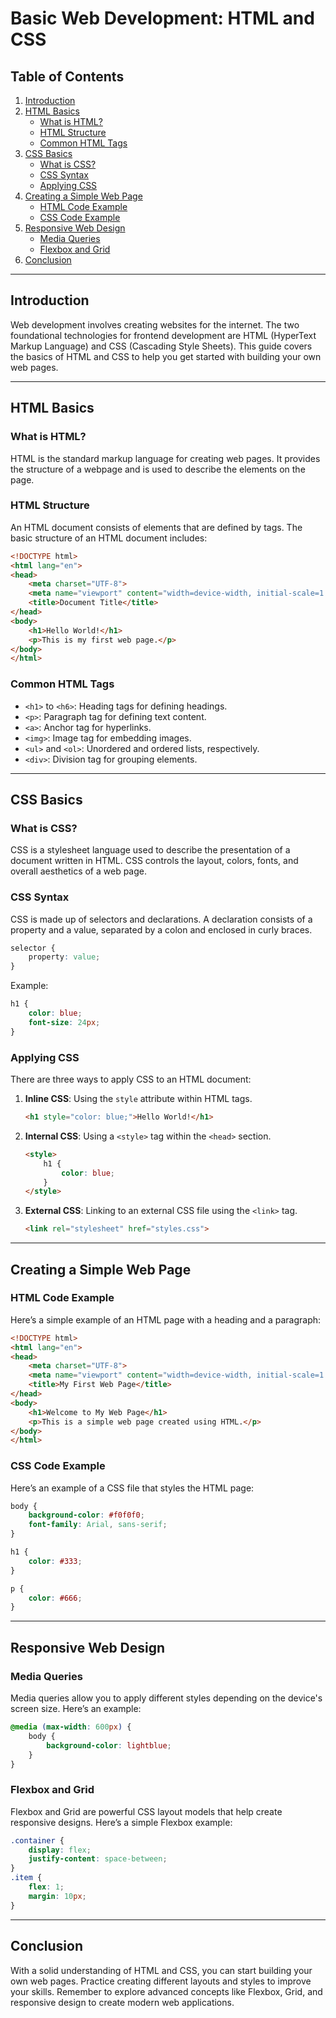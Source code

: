 
# Basic Web Development: HTML and CSS

## Table of Contents
1. [Introduction](#introduction)
2. [HTML Basics](#html-basics)
   - [What is HTML?](#what-is-html)
   - [HTML Structure](#html-structure)
   - [Common HTML Tags](#common-html-tags)
3. [CSS Basics](#css-basics)
   - [What is CSS?](#what-is-css)
   - [CSS Syntax](#css-syntax)
   - [Applying CSS](#applying-css)
4. [Creating a Simple Web Page](#creating-a-simple-web-page)
   - [HTML Code Example](#html-code-example)
   - [CSS Code Example](#css-code-example)
5. [Responsive Web Design](#responsive-web-design)
   - [Media Queries](#media-queries)
   - [Flexbox and Grid](#flexbox-and-grid)
6. [Conclusion](#conclusion)

---

## Introduction
Web development involves creating websites for the internet. The two foundational technologies for frontend development are HTML (HyperText Markup Language) and CSS (Cascading Style Sheets). This guide covers the basics of HTML and CSS to help you get started with building your own web pages.

---

## HTML Basics

### What is HTML?
HTML is the standard markup language for creating web pages. It provides the structure of a webpage and is used to describe the elements on the page.

### HTML Structure
An HTML document consists of elements that are defined by tags. The basic structure of an HTML document includes:
```html
<!DOCTYPE html>
<html lang="en">
<head>
    <meta charset="UTF-8">
    <meta name="viewport" content="width=device-width, initial-scale=1.0">
    <title>Document Title</title>
</head>
<body>
    <h1>Hello World!</h1>
    <p>This is my first web page.</p>
</body>
</html>
```

### Common HTML Tags
- `<h1>` to `<h6>`: Heading tags for defining headings.
- `<p>`: Paragraph tag for defining text content.
- `<a>`: Anchor tag for hyperlinks.
- `<img>`: Image tag for embedding images.
- `<ul>` and `<ol>`: Unordered and ordered lists, respectively.
- `<div>`: Division tag for grouping elements.

---

## CSS Basics

### What is CSS?
CSS is a stylesheet language used to describe the presentation of a document written in HTML. CSS controls the layout, colors, fonts, and overall aesthetics of a web page.

### CSS Syntax
CSS is made up of selectors and declarations. A declaration consists of a property and a value, separated by a colon and enclosed in curly braces.
```css
selector {
    property: value;
}
```
Example:
```css
h1 {
    color: blue;
    font-size: 24px;
}
```

### Applying CSS
There are three ways to apply CSS to an HTML document:
1. **Inline CSS**: Using the `style` attribute within HTML tags.
   ```html
   <h1 style="color: blue;">Hello World!</h1>
   ```
2. **Internal CSS**: Using a `<style>` tag within the `<head>` section.
   ```html
   <style>
       h1 {
           color: blue;
       }
   </style>
   ```
3. **External CSS**: Linking to an external CSS file using the `<link>` tag.
   ```html
   <link rel="stylesheet" href="styles.css">
   ```

---

## Creating a Simple Web Page

### HTML Code Example
Here’s a simple example of an HTML page with a heading and a paragraph:
```html
<!DOCTYPE html>
<html lang="en">
<head>
    <meta charset="UTF-8">
    <meta name="viewport" content="width=device-width, initial-scale=1.0">
    <title>My First Web Page</title>
</head>
<body>
    <h1>Welcome to My Web Page</h1>
    <p>This is a simple web page created using HTML.</p>
</body>
</html>
```

### CSS Code Example
Here’s an example of a CSS file that styles the HTML page:
```css
body {
    background-color: #f0f0f0;
    font-family: Arial, sans-serif;
}

h1 {
    color: #333;
}

p {
    color: #666;
}
```

---

## Responsive Web Design

### Media Queries
Media queries allow you to apply different styles depending on the device's screen size. Here’s an example:
```css
@media (max-width: 600px) {
    body {
        background-color: lightblue;
    }
}
```

### Flexbox and Grid
Flexbox and Grid are powerful CSS layout models that help create responsive designs. Here’s a simple Flexbox example:
```css
.container {
    display: flex;
    justify-content: space-between;
}
.item {
    flex: 1;
    margin: 10px;
}
```

---

## Conclusion
With a solid understanding of HTML and CSS, you can start building your own web pages. Practice creating different layouts and styles to improve your skills. Remember to explore advanced concepts like Flexbox, Grid, and responsive design to create modern web applications.
